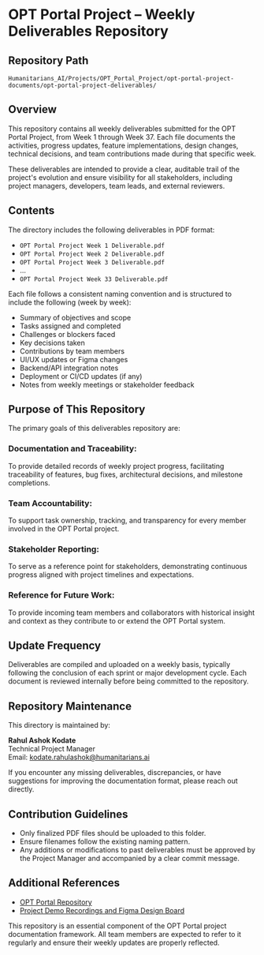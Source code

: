 # OPT Portal Project – Weekly Deliverables Repository

## Repository Path
`Humanitarians_AI/Projects/OPT_Portal_Project/opt-portal-project-documents/opt-portal-project-deliverables/`

## Overview
This repository contains all weekly deliverables submitted for the OPT Portal Project, from Week 1 through Week 37. Each file documents the activities, progress updates, feature implementations, design changes, technical decisions, and team contributions made during that specific week.

These deliverables are intended to provide a clear, auditable trail of the project's evolution and ensure visibility for all stakeholders, including project managers, developers, team leads, and external reviewers.

## Contents
The directory includes the following deliverables in PDF format:

- `OPT Portal Project Week 1 Deliverable.pdf`
- `OPT Portal Project Week 2 Deliverable.pdf`
- `OPT Portal Project Week 3 Deliverable.pdf`
- ...
- `OPT Portal Project Week 33 Deliverable.pdf`

Each file follows a consistent naming convention and is structured to include the following (week by week):

- Summary of objectives and scope
- Tasks assigned and completed
- Challenges or blockers faced
- Key decisions taken
- Contributions by team members
- UI/UX updates or Figma changes
- Backend/API integration notes
- Deployment or CI/CD updates (if any)
- Notes from weekly meetings or stakeholder feedback

## Purpose of This Repository
The primary goals of this deliverables repository are:

### Documentation and Traceability:
To provide detailed records of weekly project progress, facilitating traceability of features, bug fixes, architectural decisions, and milestone completions.

### Team Accountability:
To support task ownership, tracking, and transparency for every member involved in the OPT Portal project.

### Stakeholder Reporting:
To serve as a reference point for stakeholders, demonstrating continuous progress aligned with project timelines and expectations.

### Reference for Future Work:
To provide incoming team members and collaborators with historical insight and context as they contribute to or extend the OPT Portal system.

## Update Frequency
Deliverables are compiled and uploaded on a weekly basis, typically following the conclusion of each sprint or major development cycle. Each document is reviewed internally before being committed to the repository.

## Repository Maintenance
This directory is maintained by:

**Rahul Ashok Kodate**  
Technical Project Manager  
Email: kodate.rahulashok@humanitarians.ai

If you encounter any missing deliverables, discrepancies, or have suggestions for improving the documentation format, please reach out directly.

## Contribution Guidelines
- Only finalized PDF files should be uploaded to this folder.
- Ensure filenames follow the existing naming pattern.
- Any additions or modifications to past deliverables must be approved by the Project Manager and accompanied by a clear commit message.

## Additional References
- [OPT Portal Repository](https://github.com/Humanitariansai/OPT-Project)
- [Project Demo Recordings and Figma Design Board](https://www.figma.com/board/mxMNKcci5hSlNWAdd406BF/OPT-Portal-and-Kanban-Board-Project?t=kEv8nKEaDgRTCqJn-0)
  
This repository is an essential component of the OPT Portal project documentation framework. All team members are expected to refer to it regularly and ensure their weekly updates are properly reflected.
